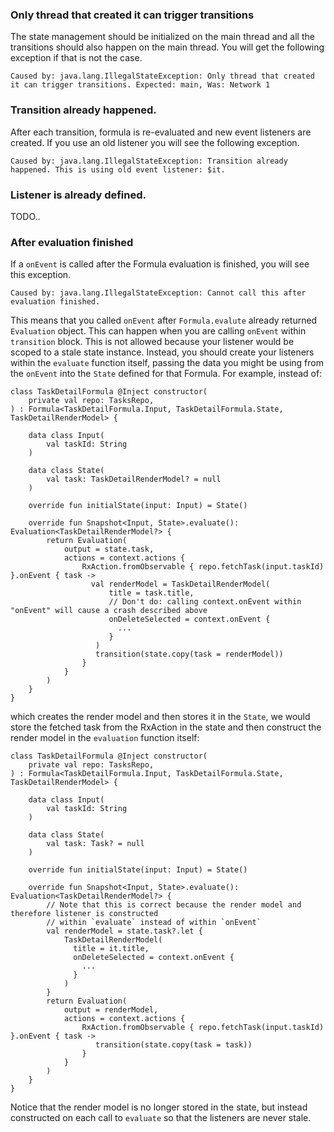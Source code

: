 
### Only thread that created it can trigger transitions
The state management should be initialized on the main thread and all the transitions should also happen on the main thread. You 
will get the following exception if that is not the case.
```
Caused by: java.lang.IllegalStateException: Only thread that created it can trigger transitions. Expected: main, Was: Network 1
```

### Transition already happened.
After each transition, formula is re-evaluated and new event listeners are created. If you use an old listener
you will see the following exception.
```
Caused by: java.lang.IllegalStateException: Transition already happened. This is using old event listener: $it.
```

### Listener is already defined.
TODO..

### After evaluation finished
If a `onEvent` is called after the Formula evaluation is finished, you will see this exception.
```
Caused by: java.lang.IllegalStateException: Cannot call this after evaluation finished.
```
This means that you called `onEvent` after `Formula.evalute` already returned `Evaluation`
object. This can happen when you are calling `onEvent` within `transition` block. This is not 
allowed because your listener would be scoped to a stale state instance. Instead, you should 
create your listeners within the `evaluate` function itself, passing the data you might be 
using from the `onEvent` into the `State` defined for that Formula. For example, instead of:
```
class TaskDetailFormula @Inject constructor(
    private val repo: TasksRepo,
) : Formula<TaskDetailFormula.Input, TaskDetailFormula.State, TaskDetailRenderModel> {

    data class Input(
        val taskId: String
    )

    data class State(
        val task: TaskDetailRenderModel? = null
    )

    override fun initialState(input: Input) = State()

    override fun Snapshot<Input, State>.evaluate(): Evaluation<TaskDetailRenderModel?> {
        return Evaluation(
            output = state.task,
            actions = context.actions {
                RxAction.fromObservable { repo.fetchTask(input.taskId) }.onEvent { task ->
                  val renderModel = TaskDetailRenderModel(
                      title = task.title,
                      // Don't do: calling context.onEvent within "onEvent" will cause a crash described above
                      onDeleteSelected = context.onEvent {
                        ...
                      }
                   )
                   transition(state.copy(task = renderModel))
                }
            }
        )
    }
}
```
which creates the render model and then stores it in the `State`, we would store the fetched task from the RxAction in
the state and then construct the render model in the `evaluation` function itself:
```
class TaskDetailFormula @Inject constructor(
    private val repo: TasksRepo,
) : Formula<TaskDetailFormula.Input, TaskDetailFormula.State, TaskDetailRenderModel> {

    data class Input(
        val taskId: String
    )

    data class State(
        val task: Task? = null
    )

    override fun initialState(input: Input) = State()

    override fun Snapshot<Input, State>.evaluate(): Evaluation<TaskDetailRenderModel?> {
        // Note that this is correct because the render model and therefore listener is constructed
        // within `evaluate` instead of within `onEvent`
        val renderModel = state.task?.let {
            TaskDetailRenderModel(
              title = it.title,
              onDeleteSelected = context.onEvent {
                ...
              }
            )
        }
        return Evaluation(
            output = renderModel,
            actions = context.actions {
                RxAction.fromObservable { repo.fetchTask(input.taskId) }.onEvent { task ->
                   transition(state.copy(task = task))
                }
            }
        )
    }
}
```
Notice that the render model is no longer stored in the state, but instead constructed on each
call to `evaluate` so that the listeners are never stale.
